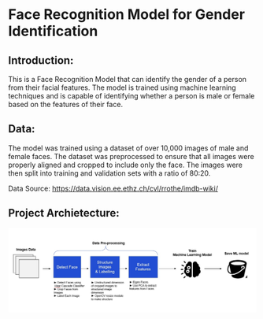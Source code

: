 # Face Recognition Model for Gender Identification

## Introduction:
This is a Face Recognition Model that can identify the gender of a person from their facial features. The model is trained using machine learning techniques and is capable of identifying whether a person is male or female based on the features of their face.

## Data:
The model was trained using a dataset of over 10,000 images of male and female faces. The dataset was preprocessed to ensure that all images were properly aligned and cropped to include only the face. The images were then split into training and validation sets with a ratio of 80:20.

Data Source: https://data.vision.ee.ethz.ch/cvl/rrothe/imdb-wiki/

## Project Archietecture:

![Project Architecture](https://raw.githubusercontent.com/Harshad2010/Face-Recognition/main/Project%20Architecture.jpg)




